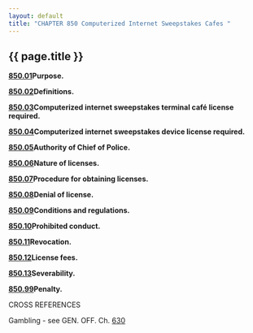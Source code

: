 ```yaml
---
layout: default 
title: "CHAPTER 850 Computerized Internet Sweepstakes Cafes "
---
```


{{ page.title }}
----------------

[**850.01**](3de925d6.html)**Purpose.**

[**850.02**](3dede3eb.html)**Definitions.**

[**850.03**](3dfc827b.html)**Computerized internet sweepstakes terminal
café license required.**

[**850.04**](3e00c775.html)**Computerized internet sweepstakes device
license required.**

[**850.05**](3e0441fd.html)**Authority of Chief of Police.**

[**850.06**](3e08ff95.html)**Nature of licenses.**

[**850.07**](3e10c152.html)**Procedure for obtaining licenses.**

[**850.08**](3e38ee19.html)**Denial of license.**

[**850.09**](3e47c675.html)**Conditions and regulations.**

[**850.10**](3e5cde0a.html)**Prohibited conduct.**

[**850.11**](3e6a098b.html)**Revocation.**

[**850.12**](3e7328f4.html)**License fees.**

[**850.13**](3e79b7f4.html)**Severability.**

[**850.99**](3e7c8741.html)**Penalty.**

CROSS REFERENCES

Gambling - see GEN. OFF. Ch. [630](2e530852.html)
